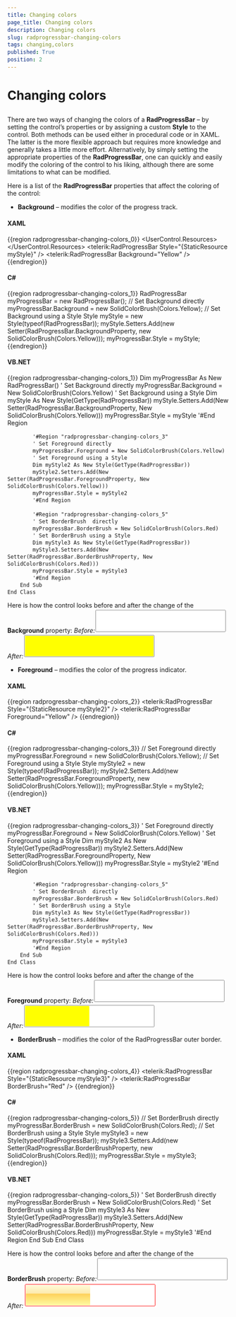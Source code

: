 ```yaml
---
title: Changing colors
page_title: Changing colors
description: Changing colors
slug: radprogressbar-changing-colors
tags: changing,colors
published: True
position: 2
---
```


# Changing colors



## 

There are two ways of changing the colors of a __RadProgressBar__ – by setting the control’s properties or by
      assigning a custom __Style__ to the control. Both methods can be used either in procedural code or in XAML. 
      The latter is the more flexible approach but requires more knowledge and generally takes a little more effort. 
      Alternatively, by simply setting the appropriate properties of the __RadProgressBar__, one can quickly and easily
      modify the coloring of the control to his liking, although there are some limitations to what can be modified.
      

Here is a list of the __RadProgressBar__ properties that affect the coloring of the control:

* __Background__ – modifies the color of the progress track.
						

#### __XAML__

{{region radprogressbar-changing-colors_0}}
	    <UserControl.Resources>
	        <Style x:Key="myStyle" TargetType="telerik:RadProgressBar">
	            <Setter Property="Background" Value="Yellow" />
	        </Style>
	    </UserControl.Resources>
	    <Grid>
	        <!-- Set Background using a Style  -->
	        <telerik:RadProgressBar Style="{StaticResource myStyle}" />
	        <!-- Set Background directly -->
	        <telerik:RadProgressBar Background="Yellow" />
	    </Grid>
	{{endregion}}



#### __C#__

{{region radprogressbar-changing-colors_1}}
				RadProgressBar myProgressBar = new RadProgressBar();
				// Set Background directly 
				myProgressBar.Background = new SolidColorBrush(Colors.Yellow);
				// Set Background using a Style
				Style myStyle = new Style(typeof(RadProgressBar));
				myStyle.Setters.Add(new Setter(RadProgressBar.BackgroundProperty, new SolidColorBrush(Colors.Yellow)));
				myProgressBar.Style = myStyle;
	{{endregion}}



#### __VB.NET__

{{region radprogressbar-changing-colors_1}}
			Dim myProgressBar As New RadProgressBar()
			' Set Background directly 
			myProgressBar.Background = New SolidColorBrush(Colors.Yellow)
			' Set Background using a Style
			Dim myStyle As New Style(GetType(RadProgressBar))
			myStyle.Setters.Add(New Setter(RadProgressBar.BackgroundProperty, New SolidColorBrush(Colors.Yellow)))
			myProgressBar.Style = myStyle
			'#End Region
	
			'#Region "radprogressbar-changing-colors_3"
			' Set Foreground directly
			myProgressBar.Foreground = New SolidColorBrush(Colors.Yellow)
			' Set Foreground using a Style
			Dim myStyle2 As New Style(GetType(RadProgressBar))
			myStyle2.Setters.Add(New Setter(RadProgressBar.ForegroundProperty, New SolidColorBrush(Colors.Yellow)))
			myProgressBar.Style = myStyle2
			'#End Region
	
			'#Region "radprogressbar-changing-colors_5"
			' Set BorderBrush  directly
			myProgressBar.BorderBrush = New SolidColorBrush(Colors.Red)
			' Set BorderBrush using a Style
			Dim myStyle3 As New Style(GetType(RadProgressBar))
			myStyle3.Setters.Add(New Setter(RadProgressBar.BorderBrushProperty, New SolidColorBrush(Colors.Red)))
			myProgressBar.Style = myStyle3
			'#End Region
		End Sub
	End Class

Here is how the control looks before and after the change of the __Background__ property:
						*Before:*![Rad Progress Bar default](images/RadProgressBar_default.png)*After:*![Rad Progress Bar yellow background](images/RadProgressBar_yellow_background.png)

* __Foreground__ – modifies the color of the progress indicator.
						

#### __XAML__

{{region radprogressbar-changing-colors_2}}
	    <Style x:Key="myStyle2" TargetType="telerik:RadProgressBar">
	        <Setter Property="Foreground" Value="Yellow" />
	    </Style>
	    <!--  Set Foreground using a Style  -->
	    <telerik:RadProgressBar Style="{StaticResource myStyle2}" />
	    <!--  Set Foreground directly  -->
	    <telerik:RadProgressBar Foreground="Yellow" />
	{{endregion}}



#### __C#__

{{region radprogressbar-changing-colors_3}}
				// Set Foreground directly
				myProgressBar.Foreground = new SolidColorBrush(Colors.Yellow);
				// Set Foreground using a Style
				Style myStyle2 = new Style(typeof(RadProgressBar));
				myStyle2.Setters.Add(new Setter(RadProgressBar.ForegroundProperty, new SolidColorBrush(Colors.Yellow)));
				myProgressBar.Style = myStyle2;
	{{endregion}}



#### __VB.NET__

{{region radprogressbar-changing-colors_3}}
			' Set Foreground directly
			myProgressBar.Foreground = New SolidColorBrush(Colors.Yellow)
			' Set Foreground using a Style
			Dim myStyle2 As New Style(GetType(RadProgressBar))
			myStyle2.Setters.Add(New Setter(RadProgressBar.ForegroundProperty, New SolidColorBrush(Colors.Yellow)))
			myProgressBar.Style = myStyle2
			'#End Region
	
			'#Region "radprogressbar-changing-colors_5"
			' Set BorderBrush  directly
			myProgressBar.BorderBrush = New SolidColorBrush(Colors.Red)
			' Set BorderBrush using a Style
			Dim myStyle3 As New Style(GetType(RadProgressBar))
			myStyle3.Setters.Add(New Setter(RadProgressBar.BorderBrushProperty, New SolidColorBrush(Colors.Red)))
			myProgressBar.Style = myStyle3
			'#End Region
		End Sub
	End Class

Here is how the control looks before and after the change of the __Foreground__ property:
						*Before:*![Rad Progress Bar default](images/RadProgressBar_default.png)*After:*![Rad Progress Bar yellow foreground](images/RadProgressBar_yellow_foreground.png)

* __BorderBrush__ – modifies the color of the
							RadProgressBar outer border.
						

#### __XAML__

{{region radprogressbar-changing-colors_4}}
	    <Style x:Key="myStyle3" TargetType="telerik:RadProgressBar">
	        <Setter Property="BorderBrush" Value="Red" />
	    </Style>
	    <!--  Set BorderBrush using a Style  -->
	    <telerik:RadProgressBar Style="{StaticResource myStyle3}" />
	    <!--  Set BorderBrush directly  -->
	    <telerik:RadProgressBar BorderBrush="Red" />
	{{endregion}}



#### __C#__

{{region radprogressbar-changing-colors_5}}
				// Set BorderBrush  directly
				myProgressBar.BorderBrush = new SolidColorBrush(Colors.Red);
				// Set BorderBrush using a Style
				Style myStyle3 = new Style(typeof(RadProgressBar));
				myStyle3.Setters.Add(new Setter(RadProgressBar.BorderBrushProperty, new SolidColorBrush(Colors.Red)));
				myProgressBar.Style = myStyle3;
	{{endregion}}



#### __VB.NET__

{{region radprogressbar-changing-colors_5}}
			' Set BorderBrush  directly
			myProgressBar.BorderBrush = New SolidColorBrush(Colors.Red)
			' Set BorderBrush using a Style
			Dim myStyle3 As New Style(GetType(RadProgressBar))
			myStyle3.Setters.Add(New Setter(RadProgressBar.BorderBrushProperty, New SolidColorBrush(Colors.Red)))
			myProgressBar.Style = myStyle3
			'#End Region
		End Sub
	End Class

Here is how the control looks before and after the change of the
							__BorderBrush__ property:
						*Before:*![Rad Progress Bar default](images/RadProgressBar_default.png)*After:*![Rad Progress Bar red border](images/RadProgressBar_red_border.png)
